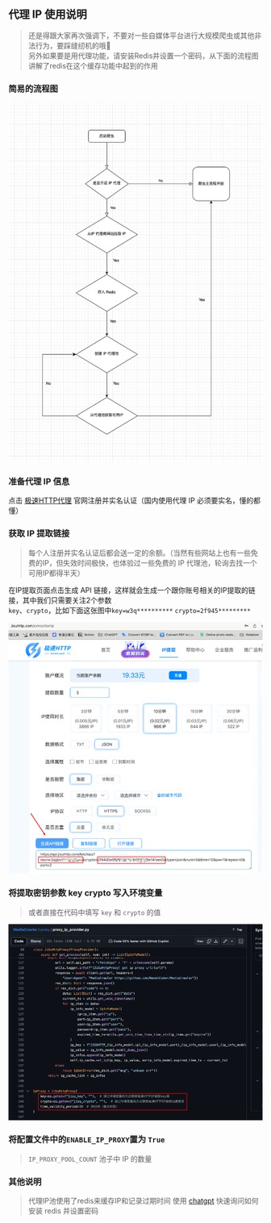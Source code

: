 ## 代理 IP 使用说明
> 还是得跟大家再次强调下，不要对一些自媒体平台进行大规模爬虫或其他非法行为，要踩缝纫机的哦🤣  
> 另外如果要是用代理功能，请安装Redis并设置一个密码，从下面的流程图讲解了redis在这个缓存功能中起到的作用
### 简易的流程图

![代理 IP 使用流程图](../static/images/代理IP%20流程图.drawio.png)

### 准备代理 IP 信息
点击 <a href="https://www.jisuhttp.com/?pl=mAKphQ&plan=ZY&kd=Yang">极速HTTP代理</a> 官网注册并实名认证（国内使用代理 IP 必须要实名，懂的都懂）

### 获取 IP 提取链接
> 每个人注册并实名认证后都会送一定的余额。（当然有些网站上也有一些免费的IP，但失效时间极快，也体验过一些免费的 IP 代理池，轮询去找一个可用IP都得半天）

在IP提取页面点击生成 API 链接，这样就会生成一个跟你账号相关的IP提取的链接，其中我们只需要关注2个参数<br>
`key`、`crypto`，比如下面这张图中`key=w3q**********` `crypto=2f945*********`

![img.png](../static/images/IP_提取图.png)

### 将提取密钥参数 key crypto 写入环境变量
> 或者直接在代码中填写 `key` 和 `crypto` 的值

![img_1.png](../static/images/修改代理密钥.png)


### 将配置文件中的`ENABLE_IP_PROXY`置为 `True`
> `IP_PROXY_POOL_COUNT` 池子中 IP 的数量


### 其他说明
> 代理IP池使用了redis来缓存IP和记录过期时间
> 使用 <a href="https://sider.ai/invited?c=8e03db1a973401fdf114ed9cf9f8c183">chatgpt</a> 快速询问如何安装 redis 并设置密码



